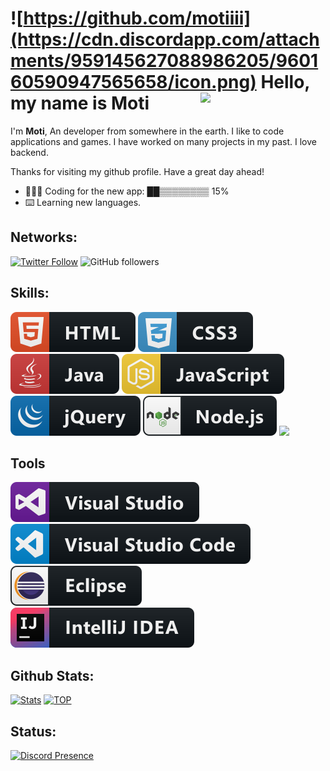 # ![https://github.com/motiiii](https://cdn.discordapp.com/attachments/959145627088986205/960160590947565658/icon.png) Hello, my name is Moti <img align="right" src="https://media.istockphoto.com/vectors/vector-realistic-illustration-of-a-haunting-forest-with-grass-under-a-vector-id843935754?k=20&m=843935754&s=170667a&w=0&h=ZTGu1-C9C_eg1VHHkp0dmFrJYrfvKAeKnV0wpJuNCUk=" width="200" />

I'm **Moti**, An developer from somewhere in the earth. I like to code applications and games. I have worked on many projects in my past. I love backend.

Thanks for visiting my github profile. Have a great day ahead!

- 🧑🏽‍💻 Coding for the new app: ██▒▒▒▒▒▒▒▒  15%
- ⌨️ Learning new languages.

## Networks:
[![Twitter Follow](https://img.shields.io/twitter/follow/mootii_?style=social)](https://twitter.com/mootii_)
![GitHub followers](https://img.shields.io/github/followers/motiiii?logo=Github&style=social)

## Skills: 
 <p align="left">
     <img src="https://github.com/MikeCodesDotNET/ColoredBadges/blob/master/svg/dev/languages/html.svg" />
     <img src="https://github.com/MikeCodesDotNET/ColoredBadges/blob/master/svg/dev/languages/css3.svg" />
      <img src="https://github.com/MikeCodesDotNET/ColoredBadges/blob/master/svg/dev/languages/java.svg" />
      <img src="https://github.com/MikeCodesDotNET/ColoredBadges/blob/master/svg/dev/languages/js.svg" />
      <img src="https://github.com/MikeCodesDotNET/ColoredBadges/blob/master/svg/dev/frameworks/jquery.svg" />
      <img src="https://github.com/MikeCodesDotNET/ColoredBadges/blob/master/svg/dev/frameworks/nodejs.svg" />
      <img src="https://raw.githubusercontent.com/motiiii/motiiii/master/typescript.svg" />
   </p>

## Tools
   <p align="left">
      <img src="https://github.com/MikeCodesDotNET/ColoredBadges/blob/master/svg/dev/tools/visualstudio.svg" />
      <img src="https://github.com/MikeCodesDotNET/ColoredBadges/blob/master/svg/dev/tools/visualstudio_code.svg" />
      <img src="https://github.com/MikeCodesDotNET/ColoredBadges/blob/master/svg/dev/tools/eclipse.svg" />
      <img src="https://github.com/MikeCodesDotNET/ColoredBadges/blob/master/svg/dev/tools/jetbrains_intellij.svg" />
   </p>

## Github Stats: 
[![Stats](https://github-readme-stats.vercel.app/api?username=motiiii&count_private=true&include_all_commits=true&show_icons=truecount_private=true&layout=compact&theme=dark&hide_border=true&bg_color=1a1c1f&border_radius=10&custom_title=Estad%C3%ADsticas)](https://github.com/motiiii)
[![TOP](https://github-readme-stats.vercel.app/api/top-langs/?username=motiiii&langs_count=10&include_all_commits=true&show_icons=truecount_private=true&layout=compact&theme=dark&hide_border=true&bg_color=1a1c1f&border_radius=10&custom_title=Lenguajes%20m%C3%A1s%20usados)](https://github.com/motiiii)

## Status:
[![Discord Presence](https://lanyard.cnrad.dev/api/802519915851546645
                            )](https://discord.com/users/802519915851546645)  
   
   
   
   
   
